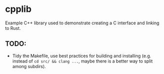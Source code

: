 # cpplib

Example C++ library used to demonstrate creating a C interface and linking to
Rust.

## TODO:

- Tidy the Makefile, use best practices for building and installing (e.g.
  instead of `cd src/ && clang ...`, maybe there is a better way to split among
  subdirs).
